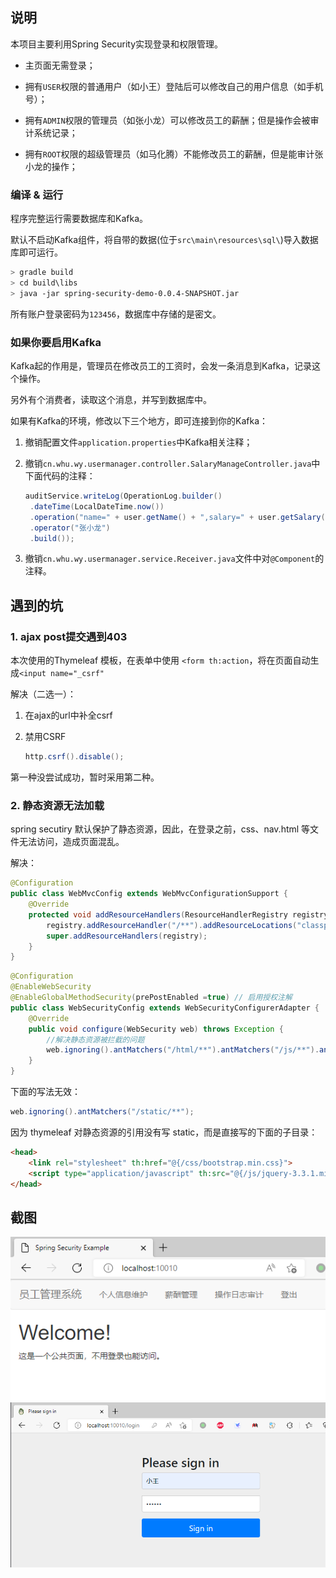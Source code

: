 ## 说明

本项目主要利用Spring Security实现登录和权限管理。

- 主页面无需登录；

- 拥有`USER`权限的普通用户（如小王）登陆后可以修改自己的用户信息（如手机号）；
- 拥有`ADMIN`权限的管理员（如张小龙）可以修改员工的薪酬；但是操作会被审计系统记录；
- 拥有`ROOT`权限的超级管理员（如马化腾）不能修改员工的薪酬，但是能审计张小龙的操作；



### 编译 &  运行
程序完整运行需要数据库和Kafka。

默认不启动Kafka组件，将自带的数据(位于`src\main\resources\sql\`)导入数据库即可运行。
```bash
> gradle build
> cd build\libs
> java -jar spring-security-demo-0.0.4-SNAPSHOT.jar
```

所有账户登录密码为`123456`，数据库中存储的是密文。

### 如果你要启用Kafka

Kafka起的作用是，管理员在修改员工的工资时，会发一条消息到Kafka，记录这个操作。

另外有个消费者，读取这个消息，并写到数据库中。

如果有Kafka的环境，修改以下三个地方，即可连接到你的Kafka：

1. 撤销配置文件`application.properties`中Kafka相关注释；

2. 撤销`cn.whu.wy.usermanager.controller.SalaryManageController.java`中下面代码的注释：

   ```java
   auditService.writeLog(OperationLog.builder()
   	.dateTime(LocalDateTime.now())
   	.operation("name=" + user.getName() + ",salary=" + user.getSalary())
   	.operator("张小龙")
   	.build());
   ```

3. 撤销`cn.whu.wy.usermanager.service.Receiver.java`文件中对`@Component`的注释。



## 遇到的坑

### 1. ajax post提交遇到403  
本次使用的Thymeleaf 模板，在表单中使用 `<form th:action`，将在页面自动生成`<input name="_csrf"`   

解决（二选一）：  

1. 在ajax的url中补全csrf

2. 禁用CSRF    
    ```java
    http.csrf().disable();
    ```

第一种没尝试成功，暂时采用第二种。

### 2. 静态资源无法加载

spring secutiry 默认保护了静态资源，因此，在登录之前，css、nav.html 等文件无法访问，造成页面混乱。  

解决：  

```java
@Configuration
public class WebMvcConfig extends WebMvcConfigurationSupport {
    @Override
    protected void addResourceHandlers(ResourceHandlerRegistry registry) {
        registry.addResourceHandler("/**").addResourceLocations("classpath:/static/");
        super.addResourceHandlers(registry);
    }
}
```

```java
@Configuration
@EnableWebSecurity
@EnableGlobalMethodSecurity(prePostEnabled =true) // 启用授权注解
public class WebSecurityConfig extends WebSecurityConfigurerAdapter {
	@Override
    public void configure(WebSecurity web) throws Exception {
        //解决静态资源被拦截的问题
        web.ignoring().antMatchers("/html/**").antMatchers("/js/**").antMatchers("/css/**");
    }
}
```

下面的写法无效：

```java
web.ignoring().antMatchers("/static/**"); 
```

因为 thymeleaf 对静态资源的引用没有写 static，而是直接写的下面的子目录：

```html
<head>
    <link rel="stylesheet" th:href="@{/css/bootstrap.min.css}">
    <script type="application/javascript" th:src="@{/js/jquery-3.3.1.min.js}"></script>
</head>
```


## 截图
![home page](assets/img.png)
![login page](assets/img_1.png)






